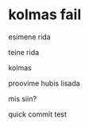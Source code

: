 # kolmas fail

esimene rida

teine rida


kolmas

proovime hubis lisada

mis siin?

quick commit test
